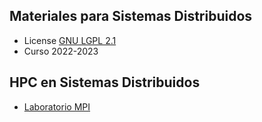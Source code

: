 ## Materiales para Sistemas Distribuidos

<html>
<ul>
<li> License <a href="https://github.com/acaldero/uc3m_ssdd/blob/main/LICENSE">GNU LGPL 2.1</a> </li>
<li> Curso 2022-2023</li>
</ul>
</html>


## HPC en Sistemas Distribuidos

* [Laboratorio MPI](https://raw.githubusercontent.com/acaldero/uc3m_ssdd/main/lab_mpi/README.md)



